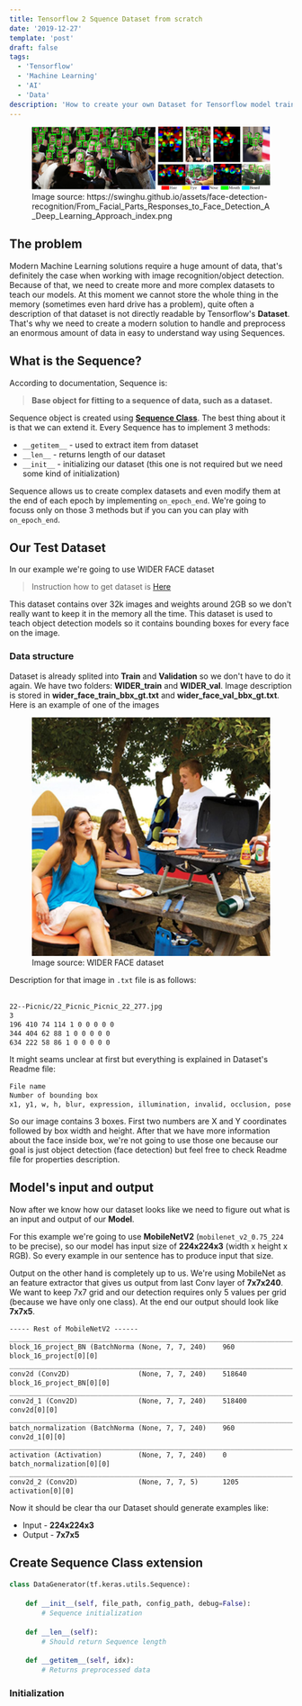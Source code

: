 ```yaml
---
title: Tensorflow 2 Squence Dataset from scratch
date: '2019-12-27'
template: 'post'
draft: false
tags:
  - 'Tensorflow'
  - 'Machine Learning'
  - 'AI'
  - 'Data'
description: 'How to create your own Dataset for Tensorflow model training by extending Sequence class?'
---
```


<figure class="image">
  <img src="./dataset.png" alt="Dataset Example full">
  <figcaption>Image source: https://swinghu.github.io/assets/face-detection-recognition/From_Facial_Parts_Responses_to_Face_Detection_A_Deep_Learning_Approach_index.png</figcaption>
</figure>

## The problem
Modern Machine Learning solutions require a huge amount of data, that's definitely the case when working with image recognition/object detection. Because of that, we need to create more and more complex datasets to teach our models. At this moment we cannot store the whole thing in the memory (sometimes even hard drive has a problem), quite often a description of that dataset is not directly readable by Tensorflow's __Dataset__. That's why we need to create a modern solution to handle and preprocess an enormous amount of data in easy to understand way using Sequences.

## What is the Sequence?
According to documentation, Sequence is:

> __Base object for fitting to a sequence of data, such as a dataset.__

Sequence object is created using [__Sequence Class__](https://github.com/tensorflow/tensorflow/blob/r2.0/tensorflow/python/keras/utils/data_utils.py#L331-L406). The best thing about it is that we can extend it. Every Sequence has to implement 3 methods:
- `__getitem__` - used to extract item from dataset
- `__len__` - returns length of our dataset
- `__init__` - initializing our dataset (this one is not required but we need some kind of initialization)

Sequence allows us to create complex datasets and even modify them at the end of each epoch by implementing `on_epoch_end`. We're going to focuss only on those 3 methods but if you can you can play with `on_epoch_end`.

## Our Test Dataset

In our example we're going to use WIDER FACE dataset

> Instruction how to get dataset is [Here](https://github.com/burnpiro/tiny-face-detection-tensorflow2#dataset)

This dataset contains over 32k images and weights around 2GB so we don't really want to keep it in the memory all the time. This dataset is used to teach object detection models so it contains bounding boxes for every face on the image.

### Data structure

Dataset is already splited into __Train__ and __Validation__ so we don't have to do it again. We have two folders: __WIDER_train__ and __WIDER_val__. Image description is stored in __wider_face_train_bbx_gt.txt__ and __wider_face_val_bbx_gt.txt__. Here is an example of one of the images

<figure class="image">
  <img src="./22_Picnic_Picnic_22_277.jpg" alt="Image Example">
  <figcaption>Image source: WIDER FACE dataset</figcaption>
</figure>

Description for that image in `.txt` file is as follows:

```

22--Picnic/22_Picnic_Picnic_22_277.jpg
3
196 410 74 114 1 0 0 0 0 0 
344 404 62 88 1 0 0 0 0 0 
634 222 58 86 1 0 0 0 0 0 
```

It might seams unclear at first but everything is explained in Dataset's Readme file:

```
File name
Number of bounding box
x1, y1, w, h, blur, expression, illumination, invalid, occlusion, pose
```

So our image contains 3 boxes. First two numbers are X and Y coordinates followed by box width and height. After that we have more information about the face inside box, we're not going to use those one because our goal is just object detection (face detection) but feel free to check Readme file for properties description.

## Model's input and output

Now after we know how our dataset looks like we need to figure out what is an input and output of our __Model__.

For this example we're going to use __MobileNetV2__ (`mobilenet_v2_0.75_224` to be precise), so our model has input size of __224x224x3__ (width x height x RGB). So every example in our sentence has to produce input that size.

Output on the other hand is completely up to us. We're using MobileNet as an feature extractor that gives us output from last Conv layer of __7x7x240__. We want to keep 7x7 grid and our detection requires only 5 values per grid (because we have only one class). At the end our output should look like __7x7x5__.

```
----- Rest of MobileNetV2 ------
__________________________________________________________________________________________________
block_16_project_BN (BatchNorma (None, 7, 7, 240)    960         block_16_project[0][0]           
__________________________________________________________________________________________________
conv2d (Conv2D)                 (None, 7, 7, 240)    518640      block_16_project_BN[0][0]        
__________________________________________________________________________________________________
conv2d_1 (Conv2D)               (None, 7, 7, 240)    518400      conv2d[0][0]                     
__________________________________________________________________________________________________
batch_normalization (BatchNorma (None, 7, 7, 240)    960         conv2d_1[0][0]                   
__________________________________________________________________________________________________
activation (Activation)         (None, 7, 7, 240)    0           batch_normalization[0][0]        
__________________________________________________________________________________________________
conv2d_2 (Conv2D)               (None, 7, 7, 5)      1205        activation[0][0]                 
```

Now it should be clear tha our Dataset should generate examples like:

- Input - __224x224x3__
- Output - __7x7x5__

## Create Sequence Class extension

```python
class DataGenerator(tf.keras.utils.Sequence):

    def __init__(self, file_path, config_path, debug=False):
        # Sequence initialization
        
    def __len__(self):
        # Should return Sequence length

    def __getitem__(self, idx):
        # Returns preprocessed data

```

### Initialization

